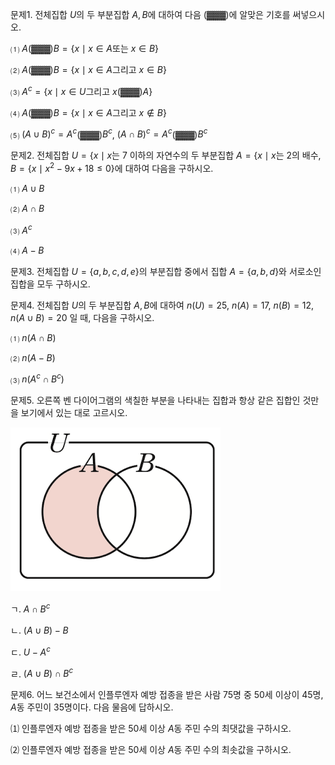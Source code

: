 
문제1. 전체집합 $U$의 두 부분집합 $A, B$에 대하여 다음 (▓▓▓)에 알맞은 기호를 써넣으시오. 

⑴ $A$(▓▓▓)$B=\lbrace x\mid x \in A\text{또는 }x \in B\rbrace$

⑵ $A$(▓▓▓)$B=\lbrace x\mid x \in A\text{그리고 }x \in B\rbrace$

⑶ $A^c=\lbrace x\mid x \in U\text{그리고 }x$(▓▓▓)$A\rbrace$

⑷ $A$(▓▓▓)$B=\lbrace x\mid x \in A\text{그리고 }x\not\in B\rbrace$

⑸ $(A\cup B)^c=A^c$(▓▓▓)$B^c$, $(A\cap B)^c=A^c$(▓▓▓)$B^c$



문제2. 전체집합 $U=\lbrace x\mid x\text{는 7 이하의 자연수}$의 두 부분집합 $A=\lbrace x\mid x\text{는 2의 배수}$, $B=\lbrace x\mid x^2-9x+18\leq {0}\rbrace$에 대하여 다음을 구하시오. 

⑴ $A\cup B$

⑵ $A\cap B$

⑶ $A^c$

⑷ $A-B$


문제3. 전체집합 $U=\lbrace a, b, c, d, e\rbrace$의 부분집합 중에서 집합 $A=\lbrace a, b,d\rbrace$와 서로소인 집합을 모두 구하시오. 



문제4. 전체집합 $U$의 두 부분집합 $A, B$에 대하여 $n(U)=25$, $n(A)=17$, $n(B)=12$, $n(A\cup B)=20$ 일 때, 다음을 구하시오. 

⑴ $n(A\cap B)$

⑵ $n(A-B)$

⑶ $n(A^c\cap B^c)$



문제5. 오른쪽 벤 다이어그램의 색칠한 부분을 나타내는 집합과 항상 같은 집합인 것만을 보기에서 있는 대로 고르시오. 

![](Pasted%20image%2020250802010629.png)

ㄱ. $A\cap B^c$

ㄴ. $(A\cup B)-B$

ㄷ. $U-A^c$

ㄹ. $(A\cup B)\cap B^c$



문제6. 어느 보건소에서 인플루엔자 예방 접종을 받은 사람 75명 중 50세 이상이 45명, $A$동 주민이 35명이다. 다음 물음에 답하시오. 

⑴ 인플루엔자 예방 접종을 받은 50세 이상 $A$동 주민 수의 최댓값을 구하시오. 

⑵ 인플루엔자 예방 접종을 받은 50세 이상 $A$동 주민 수의 최솟값을 구하시오. 